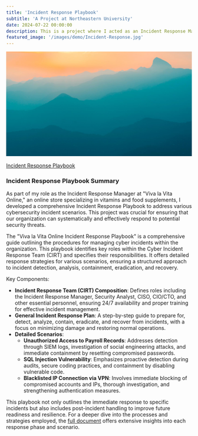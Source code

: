 ```yaml
---
title: 'Incident Response Playbook'
subtitle: 'A Project at Northeastern University'
date: 2024-07-22 00:00:00
description: This is a project where I acted as an Incident Response Manager and created Incident Response Playbook.
featured_image: '/images/demo/Incident-Response.jpg'
---
```


![](/images/demo/demo-landscape.jpg)

[Incident Response Playbook](https://vkibaja.github.io/assets/Incidence_Response_Playbook_VK.pdf)

### Incident Response Playbook Summary

As part of my role as the Incident Response Manager at "Viva la Vita Online," an online store specializing in vitamins and food supplements, I developed a comprehensive Incident Response Playbook to address various cybersecurity incident scenarios. This project was crucial for ensuring that our organization can systematically and effectively respond to potential security threats.

The "Viva la Vita Online Incident Response Playbook" is a comprehensive guide outlining the procedures for managing cyber incidents within the organization. This playbook identifies key roles within the Cyber Incident Response Team (CIRT) and specifies their responsibilities. It offers detailed response strategies for various scenarios, ensuring a structured approach to incident detection, analysis, containment, eradication, and recovery.

Key Components:
- **Incident Response Team (CIRT) Composition**: Defines roles including the Incident Response Manager, Security Analyst, CISO, CIO/CTO, and other essential personnel, ensuring 24/7 availability and proper training for effective incident management.
- **General Incident Response Plan**: A step-by-step guide to prepare for, detect, analyze, contain, eradicate, and recover from incidents, with a focus on minimizing damage and restoring normal operations.
- **Detailed Scenarios**:
  - **Unauthorized Access to Payroll Records**: Addresses detection through SIEM logs, investigation of social engineering attacks, and immediate containment by resetting compromised passwords.
  - **SQL Injection Vulnerability**: Emphasizes proactive detection during audits, secure coding practices, and containment by disabling vulnerable code.
  - **Blacklisted IP Connection via VPN**: Involves immediate blocking of compromised accounts and IPs, thorough investigation, and strengthening authentication measures.

This playbook not only outlines the immediate response to specific incidents but also includes post-incident handling to improve future readiness and resilience. For a deeper dive into the processes and strategies employed, the [full document](https://vkibaja.github.io/assets/Incidence_Response_Playbook_VK.pdf) offers extensive insights into each response phase and scenario.



